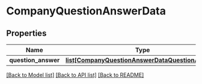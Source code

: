# CompanyQuestionAnswerData

## Properties
Name | Type | Description | Notes
------------ | ------------- | ------------- | -------------
**question_answer** | [**list[CompanyQuestionAnswerDataQuestionAnswer]**](CompanyQuestionAnswerDataQuestionAnswer.md) |  | 

[[Back to Model list]](../README.md#documentation-for-models) [[Back to API list]](../README.md#documentation-for-api-endpoints) [[Back to README]](../README.md)


